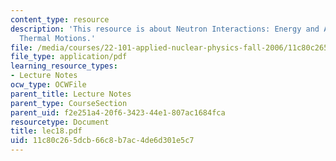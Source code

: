 ```yaml
---
content_type: resource
description: 'This resource is about Neutron Interactions: Energy and Angular Distributions,
  Thermal Motions.'
file: /media/courses/22-101-applied-nuclear-physics-fall-2006/11c80c265dcb66c8b7ac4de6d301e5c7_lec18.pdf
file_type: application/pdf
learning_resource_types:
- Lecture Notes
ocw_type: OCWFile
parent_title: Lecture Notes
parent_type: CourseSection
parent_uid: f2e251a4-20f6-3423-44e1-807ac1684fca
resourcetype: Document
title: lec18.pdf
uid: 11c80c26-5dcb-66c8-b7ac-4de6d301e5c7
---
```

